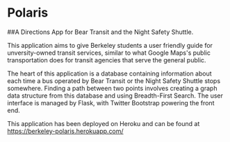 # Polaris
##A Directions App for Bear Transit and the Night Safety Shuttle. 

This application aims to give Berkeley students a user friendly guide for unversity-owned transit services, similar to what Google Maps's public transportation does for transit agencies that serve the general public.

The heart of this application is a database containing information about each time a bus
operated by Bear Transit or the Night Safety Shuttle stops somewhere. Finding a
path between two points involves creating a graph data structure from this
database and using Breadth-First Search. The user interface is managed by Flask, with Twitter Bootstrap powering the front end.

This application has been deployed on Heroku and can be found at https://berkeley-polaris.herokuapp.com/
